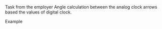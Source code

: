 Task from the employer
Angle calculation between the analog clock arrows based the values of digital clock.

Example
